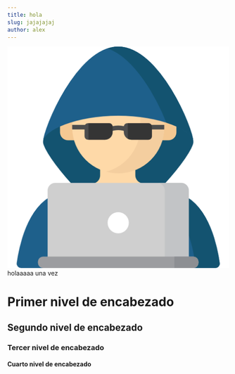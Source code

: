 ```yaml
---
title: hola
slug: jajajajaj
author: alex
---
```

![Grass](./hacker.png)
holaaaaa una vez
# Primer nivel de encabezado
## Segundo nivel de encabezado
### Tercer nivel de encabezado
#### Cuarto nivel de encabezado